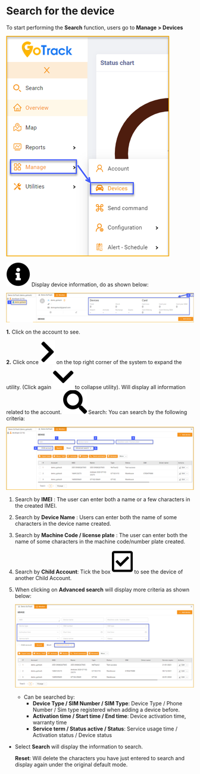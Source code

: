 # Search for the device

To start performing the **Search** function, users go to **Manage > Devices**

<span class="icon-left4">![active device ](/docs/assets/images/web-english/device/manage-device.png)

<span class="icon-left svg-filter-info">![Ok](/docs/assets/images/web-interface/icon/SVG/info-circle.svg) Display device information, do as shown below:


<span style="display:block;text-align:center">![active device ](/docs/assets/images/web-english/device/search-device.png)



**1.** Click on the account to see.

**2.** Click once <span class="icon-left svg-filter-serch">![Ok](/docs/assets/images/web-interface/icon/SVG/chevron-right.svg) on the top right corner of the system to expand the utility. (Click again <span class="icon-left svg-filter-serch">![Ok](/docs/assets/images/web-interface/icon/SVG/chevron-down.svg) to collapse utility). Will display all information related to the account.
<span class="icon-left svg-filter-search">![Ok](/docs/assets/images/web-interface/icon/SVG/search.svg) Search: You can search by the following criteria:


<span style="display:block;text-align:center">![active device ](/docs/assets/images/web-english/device/search-device-1.png)


1. Search by **IMEI** : The user can enter both a name or a few characters in the created IMEI.
2. Search by **Device Name** : Users can enter both the name of some characters in the device name created.
3. Search by **Machine Code / license plate** : The user can enter both the name of some characters in the machine code/number plate created.
4. Search by **Child Account**: Tick the box <span class="icon-left svg-filter-tick">![Ok](/docs/assets/images/web-interface/icon/SVG/check-square.svg) to see the device of another Child Account.
5. When clicking on **Advanced search** will display more criteria as shown below:

    <span style="display:block;text-align:center">![active device ](/docs/assets/images/web-english/device/advanced-search-device-1.png)

    * Can be searched by:
        * **Device Type / SIM Number / SIM Type**: Device Type / Phone Number / Sim type registered when adding a device before.
        * **Activation time / Start time / End time**: Device activation time, warranty time
        * **Service term / Status  active / Status**: Service usage time / Activation status / Device status

* Select **Search** will display the information to search.

    **Reset**: Will delete the characters you have just entered to search and display again under the original default mode.